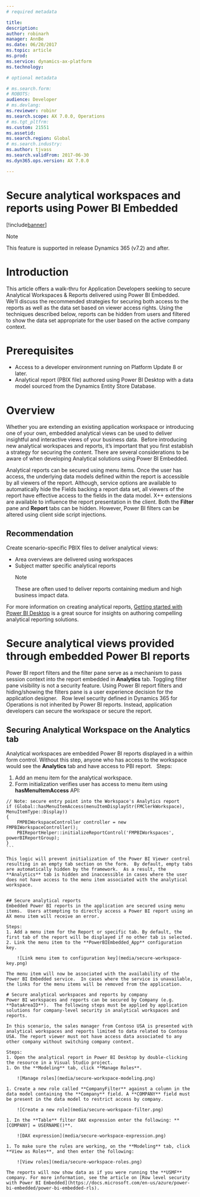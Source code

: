 ```yaml
---
# required metadata

title: 
description: 
author: robinarh
manager: AnnBe
ms.date: 06/20/2017
ms.topic: article
ms.prod: 
ms.service: dynamics-ax-platform
ms.technology: 

# optional metadata

# ms.search.form: 
# ROBOTS: 
audience: Developer
# ms.devlang: 
ms.reviewer: robinr
ms.search.scope: AX 7.0.0, Operations
# ms.tgt_pltfrm: 
ms.custom: 21551
ms.assetid: 
ms.search.region: Global
# ms.search.industry: 
ms.author: tjvass
ms.search.validFrom: 2017-06-30
ms.dyn365.ops.version: AX 7.0.0

---
```


# Secure analytical workspaces and reports using Power BI Embedded

[!include[banner](../includes/banner.md)]


> [!NOTE]
> This feature is supported in release Dynamics 365 (v7.2) and after.


# Introduction
This article offers a walk-thru for Application Developers seeking to secure Analytical Workspaces & Reports delivered using Power BI Embedded.  We’ll discuss the recommended strategies for securing both access to the reports as well as the data set based on viewer access rights.  Using the techniques described below, reports can be hidden from users and filtered to show the data set appropriate for the user based on the active company context.

# Prerequisites
+ Access to a developer environment running on Platform Update 8 or later.
+ Analytical report (PBIX file) authored using Power BI Desktop with a data model sourced from the Dynamics Entity Store Database.

# Overview
Whether you are extending an existing application workspace or introducing one of your own, embedded analytical views can be used to deliver insightful and interactive views of your business data.  Before introducing new analytical workspaces and reports, it’s important that you first establish a strategy for securing the content.  There are several considerations to be aware of when developing Analytical solutions using Power BI Embedded.

Analytical reports can be secured using menu items.  Once the user has access, the underlying data models defined within the report is accessible by all viewers of the report.  Although, service options are available to automatically hide the Fields backing a report data set, all viewers of the report have effective access to the fields in the data model.  X++ extensions are available to influence the report presentation in the client.  Both the **Filter** pane and **Report** tabs can be hidden.  However, Power BI filters can be altered using client side script injections.  

## Recommendation
Create scenario-specific PBIX files to deliver analytical views:
+ Area overviews are delivered using workspaces
+ Subject matter specific analytical reports 
    > [!NOTE]
    > These are often used to deliver reports containing medium and high business impact data.

For more information on creating analytical reports, [Getting started with Power BI Desktop](https://powerbi.microsoft.com/en-us/documentation/powerbi-desktop-getting-started/) is a great source for insights on authoring compelling analytical reporting solutions.

# Secure analytical views provided through embedded Power BI reports
Power BI report filters and the filter pane serve as a mechanism to pass session context into the report embedded in **Analytics** tab. Toggling filter pane visibility is not a security feature.  Using Power BI report filters and hiding/showing the filters pane is a user experience decision for the application designer. 
 
Row level security defined in Dynamics 365 for Operations is not inherited by Power BI reports.  Instead, application developers can secure the workspace or secure the report.

## Securing Analytical Workspace on the Analytics tab	
Analytical workspaces are embedded Power BI reports displayed in a within form control.  Without this step, anyone who has access to the workspace would see the **Analytics** tab and have access to PBI report.
 
Steps:
1. Add an menu item for the analytical workspace.
2. Form initialization verifies user has access to menu item using **hasMenuItemAccess** API: 
```
// Note: secure entry point into the Workspace's Analytics report
if (Global::hasMenuItemAccess(menuItemDisplayStr(FMClerkWorkspace), MenuItemType::Display))
{
    FMPBIWorkspaceController controller = new FMPBIWorkspaceController();
    PBIReportHelper::initializeReportControl('FMPBIWorkspaces', powerBIReportGroup);  
}
``` 

This logic will prevent initialization of the Power BI Viewer control resulting in an empty tab section on the form.  By default, empty tabs are automatically hidden by the framework.  As a result, the **Analytics** tab is hidden and inaccessible in cases where the user does not have access to the menu item associated with the analytical workspace.   


## Secure analytical reports 
Embedded Power BI reports in the application are secured using menu items.  Users attempting to directly access a Power BI report using an AX menu item will receive an error.
 
Steps:
1. Add a menu item for the Report or specific tab. By default, the first tab of the report will be displayed if no other tab is selected.
2. Link the menu item to the **PowerBIEmbedded_App** configuration key.
    
    ![Link menu item to configuration key](media/secure-workspace-key.png)
 
The menu item will now be associated with the availability of the Power BI Embedded service.  In cases where the service is unavailable, the links for the menu items will be removed from the application.
 
# Secure analytical workspaces and reports by company
Power BI workspaces and reports can be secured by Company (e.g. **DataAreaID**).  The following steps must be applied by application solutions for company-level security in analytical workspaces and reports.  
 
In this scenario, the sales manager from Contoso USA is presented with analytical workspaces and reports limited to data related to Contoso USA. The report viewer must not have access data associated to any other company without switching company context.

Steps:
1. Open the analytical report in Power BI Desktop by double-clicking the resource in a Visual Studio project.
1. On the **Modeling** tab, click **Manage Roles**. 

    ![Manage roles](media/secure-workspace-modeling.png)
    
1. Create a new role called **CompanyFilter** against a column in the data model containing the **Company** field. A **COMPANY** field must be present in the data model to restrict access by company.

    ![Create a new role](media/secure-workspace-filter.png)
    
1. In the **Table** filter DAX expression enter the following: **[COMPANY] = USERNAME()**.

    ![DAX expression](media/secure-workspace-expression.png)
    
1. To make sure the rules are working, on the **Modeling** tab, click **View as Roles**, and then enter the following:

    ![View roles](media/secure-workspace-roles.png)

The reports will now show data as if you were running the **USMF** company. For more information, see the article on [Row level security with Power BI Embedded](https://docs.microsoft.com/en-us/azure/power-bi-embedded/power-bi-embedded-rls).


